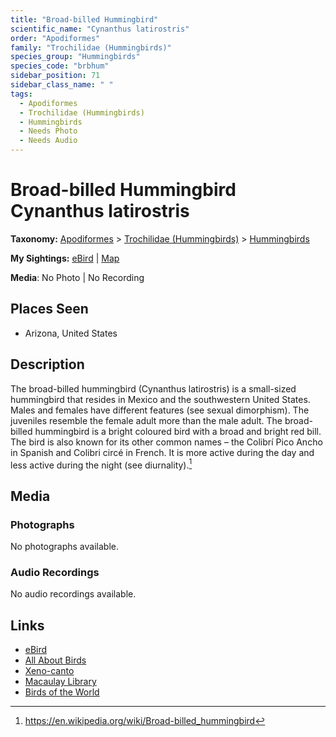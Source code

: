 ```yaml
---
title: "Broad-billed Hummingbird"
scientific_name: "Cynanthus latirostris"
order: "Apodiformes"
family: "Trochilidae (Hummingbirds)"
species_group: "Hummingbirds"
species_code: "brbhum"
sidebar_position: 71
sidebar_class_name: " "
tags: 
  - Apodiformes
  - Trochilidae (Hummingbirds)
  - Hummingbirds
  - Needs Photo
  - Needs Audio
---
```


# Broad-billed Hummingbird <span className='sci_name'>Cynanthus latirostris</span>

**Taxonomy:** [Apodiformes](/tags/apodiformes) > [Trochilidae (Hummingbirds)](/tags/trochilidae-hummingbirds) > [Hummingbirds](/tags/hummingbirds)

**My Sightings:** [eBird](https://ebird.org/lifelist?r=world&time=life&spp=brbhum) | [Map](/map?species_code=brbhum)

**Media**: No Photo | No Recording

## Places Seen

* Arizona, United States

## Description
The broad-billed hummingbird (Cynanthus latirostris) is a small-sized hummingbird that resides in Mexico and the southwestern United States. Males and females have different features (see sexual dimorphism). The juveniles resemble the female adult more than the male adult. The broad-billed hummingbird is a bright coloured bird with a broad and bright red bill. The bird is also known for its other common names – the Colibrí Pico Ancho in Spanish and Colibri circé in French. It is more active during the day and less active during the night (see  diurnality).[^1]

[^1]: https://en.wikipedia.org/wiki/Broad-billed_hummingbird

## Media
### Photographs
No photographs available.

### Audio Recordings
No audio recordings available.

## Links
* [eBird](https://ebird.org/species/brbhum) 
* [All About Birds](https://www.allaboutbirds.org/guide/brbhum) 
* [Xeno-canto](https://www.xeno-canto.org/species/cynanthus-latirostris) 
* [Macaulay Library](https://search.macaulaylibrary.org/catalog?taxonCode=brbhum&sort=rating_rank_desc)
* [Birds of the World](https://birdsoftheworld.org/bow/species/brbhum)
